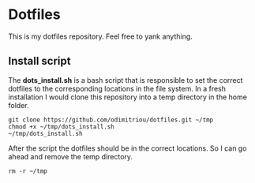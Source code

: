 # Dotfiles
This is my dotfiles repository. Feel free to yank anything.
## Install script
The **dots_install.sh** is a bash script that is responsible to set the correct dotfiles to the 
corresponding locations in the file system.
In a fresh installation I would clone this repository into a temp directory in the home folder.
```
git clone https://github.com/odimitriou/dotfiles.git ~/tmp 
chmod +x ~/tmp/dots_install.sh
~/tmp/dots_install.sh
```
After the script the dotfiles should be in the correct locations. So I can go ahead and remove the temp directory.

```rm -r ~/tmp```
